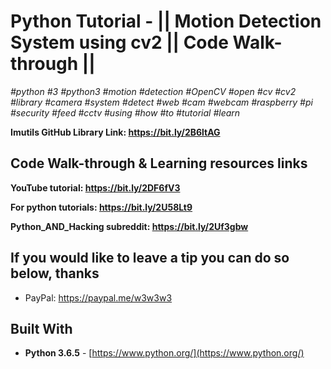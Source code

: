# Python Tutorial - || Motion Detection System using cv2 || Code Walk-through ||
*#python* *#3* *#python3* *#motion* *#detection* *#OpenCV* *#open* *#cv* *#cv2* *#library* *#camera* *#system* *#detect* *#web* *#cam* 
*#webcam* *#raspberry* *#pi* *#security* *#feed* *#cctv* *#using* *#how* *#to* *#tutorial* *#learn*

**Imutils GitHub Library Link: https://bit.ly/2B6ltAG**

## Code Walk-through & Learning resources links
**YouTube tutorial: https://bit.ly/2DF6fV3**

**For python tutorials: https://bit.ly/2U58Lt9**

**Python_AND_Hacking subreddit: https://bit.ly/2Uf3gbw**

## If you would like to leave a tip you can do so below, thanks 
* PayPal: https://paypal.me/w3w3w3



## Built With

* **Python 3.6.5** - [https://www.python.org/](https://www.python.org/)
